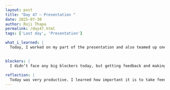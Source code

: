 ```yaml
---
layout: post
title: "Day 47 – Presentation "
date: 2025-07-30
author: Roji Thapa
permalink: /day47.html
tags: ['Last day', 'Presentation']

what_i_learned: |
  Today, I worked on my part of the presentation and also teamed up one of my group member to make the demo video. After creating the video, we showed it to our graduate mentor. She gave us helpful feedback, and we made the changes she suggested. Then we finished the final version of the demo video. Later, we presented our presentation to our faculty mentor. He gave us ideas on how to improve our slides and how to present better. We listened to his advice, updated our slides, and practiced our presentation to be ready for tomorrow.

  
blockers: |
  I didn’t face any big blockers today, but getting feedback and making changes took more time than we expected
  
reflection: |
  Today was very productive. I learned how important it is to take feedback seriously and use it to improve my work. Working with my team helped us stay focused and organized. Practicing the presentation also made me feel more confident. I’m glad we finished everything and are ready for tomorrow. Since today was our last day in the lab, it made me realize how far I’ve come and how much I’ve learned since the first day.
---
```

